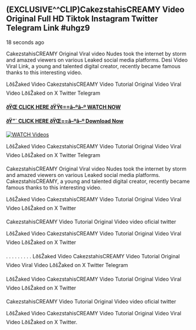 ## (EXCLUSIVE^^CLIP)CakezstahisCREAMY Video Original Full HD Tiktok Instagram Twitter Telegram Link #uhgz9

18 seconds ago

CakezstahisCREAMY Original Viral video Nudes took the internet by storm and amazed viewers on various Leaked social media platforms. Desi Video Viral Link, a young and talented digital creator, recently became famous thanks to this interesting video.

LðšŽaked Video CakezstahisCREAMY Video Tutorial Original Video Viral Video LðšŽaked on X Twitter Telegram

**[ðŸŒ CLICK HERE ðŸŸ¢==â–ºâ–º WATCH NOW](https://clips-mediaa.blogspot.com/2025/02/video-viral-download.html)**

**[ðŸ”´ CLICK HERE ðŸŒ==â–ºâ–º Download Now](https://clips-mediaa.blogspot.com/2025/02/video-viral-download.html)**

[![WATCH Videos](https://i.imgur.com/dJHk4Zq.gif)](https://clips-mediaa.blogspot.com/2025/02/video-viral-download.html)

LðšŽaked Video CakezstahisCREAMY Video Tutorial Original Video Viral Video LðšŽaked on X Twitter Telegram

CakezstahisCREAMY Original Viral video Nudes took the internet by storm and amazed viewers on various Leaked social media platforms. CakezstahisCREAMY, a young and talented digital creator, recently became famous thanks to this interesting video.

LðšŽaked Video CakezstahisCREAMY Video Tutorial Original Video Viral Video LðšŽaked on X Twitter

CakezstahisCREAMY Video Tutorial Original Video video oficial twitter

LðšŽaked Video CakezstahisCREAMY Video Tutorial Original Video Viral Video LðšŽaked on X Twitter

. . . . . . . . . LðšŽaked Video CakezstahisCREAMY Video Tutorial Original Video Viral Video LðšŽaked on X Twitter Telegram

LðšŽaked Video CakezstahisCREAMY Video Tutorial Original Video Viral Video LðšŽaked on X Twitter

CakezstahisCREAMY Video Tutorial Original Video video oficial twitter

LðšŽaked Video CakezstahisCREAMY Video Tutorial Original Video Viral Video LðšŽaked on X Twitter.